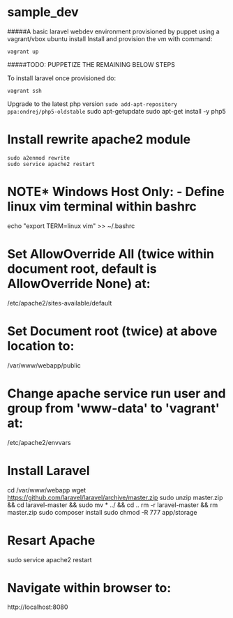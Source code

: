 # sample_dev

#####A basic laravel webdev environment provisioned by puppet using a vagrant/vbox ubuntu install
Install and provision the vm with command:

`vagrant up`

#####TODO: PUPPETIZE THE REMAINING BELOW STEPS

To install laravel once provisioned do:

`vagrant ssh`

Upgrade to the latest php version
`sudo add-apt-repository ppa:ondrej/php5-oldstable`
sudo apt-getupdate
sudo apt-get install -y php5

# Install rewrite apache2 module
```
sudo a2enmod rewrite
sudo service apache2 restart
```

# NOTE* Windows Host Only: - Define linux vim terminal within bashrc
echo "export TERM=linux vim" >> ~/.bashrc

# Set AllowOverride All (twice within document root, default is AllowOverride None) at:
/etc/apache2/sites-available/default

# Set Document root (twice) at above location to:
/var/www/webapp/public

# Change apache service run user and group from 'www-data' to 'vagrant' at:
/etc/apache2/envvars

# Install Laravel
cd /var/www/webapp
wget https://github.com/laravel/laravel/archive/master.zip
sudo unzip master.zip && cd laravel-master && sudo mv * ../ && cd ..
rm -r laravel-master && rm master.zip
sudo composer install
sudo chmod -R 777 app/storage

# Resart Apache
sudo service apache2 restart

# Navigate within browser to:
http://localhost:8080

